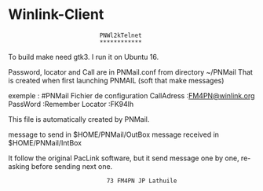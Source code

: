 # Winlink-Client

                     
                              PNWl2kTelnet
                              ************

To build make need gtk3.
I run it on Ubuntu 16.

Password, locator and Call are in PNMail.conf from directory ~/PNMail
That is created when first launching PNMAIL (soft that make messages)

exemple :
#PNMail Fichier de configuration
CallAdress :FM4PN@winlink.org
PassWord :Remember
Locator :FK94lh

This file is automatically created by PNMail.

message to send in $HOME/PNMail/OutBox
message received in $HOME/PNMail/IntBox

It follow the original PacLink software, but it send message one by one, re-asking before sending next one. 


                                73 FM4PN JP Lathuile
